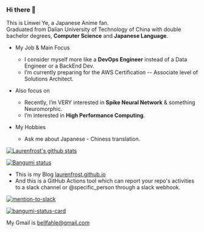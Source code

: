 ### Hi there 👋

This is Linwei Ye, a Japanese Anime fan.  
Graduated from Dalian University of Technology of China with double bachelor degrees, **Computer Science** and **Japanese Language**.  

+ My Job & Main Focus
  - I consider myself more like a **DevOps Engineer** instead of a Data Engineer or a BackEnd Dev.
  - I’m currently preparing for the AWS Certification -- Associate level of Solutions Architect.  

+ Also focus on
  - Recently, I’m VERY interested in **Spike Neural Network** & something Neuromorphic.  
  - I’m interested in **High Performance Computing**.  

+ My Hobbies
  - Ask me about Japanese - Chiness translation.  

[![Laurenfrost's github stats](https://github-readme-stats.vercel.app/api?username=laurenfrost&count_private=true&show_icons=true&theme=slateorange)](https://github.com/Laurenfrost/)

[![Bangumi status](https://1496287473400639.cn-beijing.fc.aliyuncs.com/2016-08-15/proxy/status-cards.LATEST/bangumi-status-card/?User=laurenfrost)](https://bgm.tv/user/laurenfrost)

+ This is my Blog [laurenfrost.github.io](https://laurenfrost.github.io/)  
+ And this is a GitHub Actions tool which can report your repo's activities to a slack channel or @specific_person through a slack webhook.

[![mention-to-slack](https://github-readme-stats.vercel.app/api/pin/?username=laurenfrost&repo=mention-to-slack&theme=slateorange)](https://github.com/Laurenfrost/mention-to-slack)

[![bangumi-status-card](https://github-readme-stats.vercel.app/api/pin/?username=laurenfrost&repo=bangumi-status-card&theme=slateorange)](https://github.com/Laurenfrost/bangumi-status-card)

My Gmail is [bellfahle@gmail.com](bellfahle@gmail.com)  
